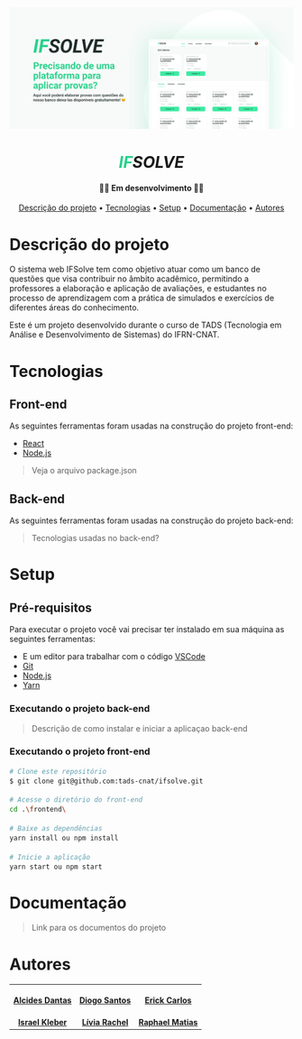 


![banner](./banner.png) 
<h1 align="center" style="font-style: italic; font-weight:bold;"><b style="color: #26D189;">IF</b>SOLVE</h4>
<h4 align="center"> 👨‍💻 Em desenvolvimento 👩‍💻 </h4>
<p align="center">
 <a href="#descrição-do-projeto">Descrição do projeto</a> • 
 <a href="#tecnologias">Tecnologias</a> • 
 <a href="#setup">Setup</a> • 
 <a href="#documentação">Documentação</a> •
 <a href="#autores">Autores</a> 
</p>

# Descrição do projeto
O sistema web IFSolve tem como objetivo atuar como um banco de questões que visa contribuir no âmbito acadêmico, permitindo a professores a elaboração e aplicação de avaliações, e estudantes no processo de aprendizagem com a prática de simulados e exercícios de diferentes áreas do conhecimento.

Este é um projeto desenvolvido durante o curso de TADS (Tecnologia em Análise e Desenvolvimento de Sistemas) do IFRN-CNAT.
# Tecnologias
## Front-end
As seguintes ferramentas foram usadas na construção do projeto front-end:
- [React](https://pt-br.reactjs.org/)
- [Node.js](https://nodejs.org/en/)
> Veja o arquivo package.json

## Back-end
As seguintes ferramentas foram usadas na construção do projeto back-end:
> Tecnologias usadas no back-end?

# Setup
## Pré-requisitos

Para executar o projeto você vai precisar ter instalado em sua máquina as seguintes ferramentas:
- E um editor para trabalhar com o código [VSCode](https://code.visualstudio.com/)
- [Git](https://git-scm.com)
- [Node.js](https://nodejs.org/en/)
- [Yarn](https://yarnpkg.com/) 

### Executando o projeto back-end
>Descrição de como instalar e iniciar a aplicaçao back-end


### Executando o projeto front-end

```bash
# Clone este repositório
$ git clone git@github.com:tads-cnat/ifsolve.git

# Acesse o diretório do front-end
cd .\frontend\

# Baixe as dependências
yarn install ou npm install

# Inicie a aplicação
yarn start ou npm start
```

# Documentação

>Link para os documentos do projeto

# Autores

<table style>
  <tr>
    <td align="center"><a href="https://github.com/alcides07">
        <img style="border-radius: 50%;" src="https://avatars.githubusercontent.com/u/84922660?v=4" width="100px;" alt=""/>
        <br />
        <a href="https://github.com/alcides07"><b>Alcides Dantas</b></a>
    </td>
    <td align="center"><a href="https://github.com/diogoodiego">
        <img style="border-radius: 50%;" src="https://avatars.githubusercontent.com/u/53539868?v=4" width="100px;" alt=""/>
        <br />
        <a href="https://github.com/diogoodiego"><b>Diogo Santos</b></a>
    </td>
    <td align="center"><a href="https://github.com/erick003">
        <img style="border-radius: 50%;" src="https://avatars.githubusercontent.com/u/94196045?v=4" width="100px;" alt=""/>
        <br />
        <a href="https://github.com/erick003"><b>Erick Carlos</b></a>
    </td>
  </tr>
  <tr>
    <td align="center"><a href="https://github.com/IsraelKleber">
        <img style="border-radius: 50%;" src="https://avatars.githubusercontent.com/u/94148869?v=4" width="100px;" alt=""/>
        <br />
        <a href="https://github.com/IsraelKleber"><b>Israel Kleber</b></a>
    </td>
    <td align="center"><a href="https://github.com/Livia-Rachell">
        <img style="border-radius: 50%;" src="https://avatars.githubusercontent.com/u/83011310?v=4" width="100px;" alt=""/>
        <br />
        <a href="https://github.com/Livia-Rachell"><b>Lívia Rachel</b></a>
    </td>
    <td align="center"><a href="https://github.com/matRaph">
        <img style="border-radius: 50%;" src="https://avatars.githubusercontent.com/u/42880393?v=4" width="100px;" alt=""/>
        <br />
        <a href="https://github.com/matRaph"><b>Raphael Matias</b></a>
    </td>
  </tr>
</table>